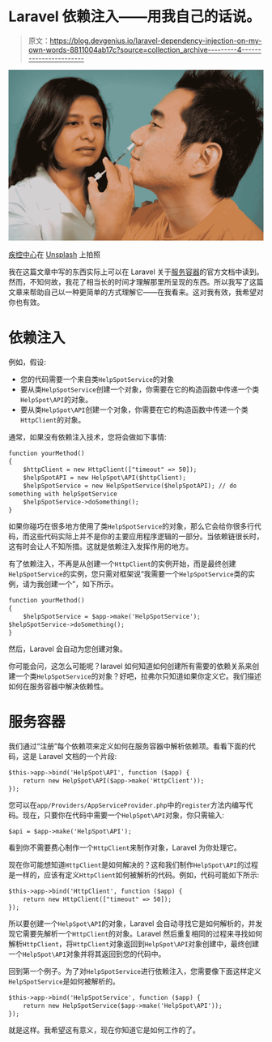 # Laravel 依赖注入——用我自己的话说。

> 原文：<https://blog.devgenius.io/laravel-dependency-injection-on-my-own-words-8811004ab17c?source=collection_archive---------4----------------------->

![](img/d126e80e0c8b386828fff5db3d56c7c4.png)

[疾控中心](https://unsplash.com/@cdc?utm_source=unsplash&utm_medium=referral&utm_content=creditCopyText)在 [Unsplash](/s/photos/injection?utm_source=unsplash&utm_medium=referral&utm_content=creditCopyText) 上拍照

我在这篇文章中写的东西实际上可以在 Laravel 关于[服务容器](https://laravel.com/docs/7.x/container)的官方文档中读到。然而，不知何故，我花了相当长的时间才理解那里所呈现的东西。所以我写了这篇文章来帮助自己以一种更简单的方式理解它——在我看来。这对我有效，我希望对你也有效。

# 依赖注入

例如，假设:

*   您的代码需要一个来自类`HelpSpotService`的对象
*   要从类`HelpSpotService`创建一个对象，你需要在它的构造函数中传递一个类`HelpSpot\API`的对象。
*   要从类`HelpSpot\API`创建一个对象，你需要在它的构造函数中传递一个类`HttpClient`的对象。

通常，如果没有依赖注入技术，您将会做如下事情:

```
function yourMethod()
{
    $httpClient = new HttpClient(["timeout" => 50]);
    $helpSpotAPI = new HelpSpot\API($httpClient);
    $helpSpotService = new HelpSpotService($helpSpotAPI); // do something with helpSpotService
    $helpSpotService->doSomething();
}
```

如果你碰巧在很多地方使用了类`HelpSpotService`的对象，那么它会给你很多行代码，而这些代码实际上并不是你的主要应用程序逻辑的一部分。当依赖链很长时，这有时会让人不知所措。这就是依赖注入发挥作用的地方。

有了依赖注入，不再是从创建一个`HttpClient`的实例开始，而是最终创建`HelpSpotService`的实例，您只需对框架说“我需要一个`HelpSpotService`类的实例，请为我创建一个”，如下所示。

```
function yourMethod()
{
    $helpSpotService = $app->make('HelpSpotService'); $helpSpotService->doSomething();
}
```

然后，Laravel 会自动为您创建对象。

你可能会问，这怎么可能呢？laravel 如何知道如何创建所有需要的依赖关系来创建一个类`HelpSpotService`的对象？好吧，拉弗尔只知道如果你定义它。我们描述如何在服务容器中解决依赖性。

# 服务容器

我们通过“注册”每个依赖项来定义如何在服务容器中解析依赖项。看看下面的代码，这是 Laravel 文档的一个片段:

```
$this->app->bind('HelpSpot\API', function ($app) {
    return new HelpSpot\API($app->make('HttpClient'));
});
```

您可以在`app/Providers/AppServiceProvider.php`中的`register`方法内编写代码。现在，只要你在代码中需要一个`HelpSpot\API`对象，你只需输入:

```
$api = $app->make('HelpSpot\API');
```

看到你不需要费心制作一个`HttpClient`来制作对象，Laravel 为你处理它。

现在你可能想知道`HttpClient`是如何解决的？这和我们制作`HelpSpot\API`的过程是一样的，应该有定义`HttpClient`如何被解析的代码。例如，代码可能如下所示:

```
$this->app->bind('HttpClient', function ($app) {
    return new HttpClient(["timeout" => 50]);
});
```

所以要创建一个`HelpSpot\API`的对象，Laravel 会自动寻找它是如何解析的，并发现它需要先解析一个`HttpClient`的对象。Laravel 然后重复相同的过程来寻找如何解析`HttpClient`，将`HttpClient`对象返回到`HelpSpot\API`对象创建中，最终创建一个`HelpSpot\API`对象并将其返回到您的代码中。

回到第一个例子。为了对`HelpSpotService`进行依赖注入，您需要像下面这样定义`HelpSpotService`是如何被解析的。

```
$this->app->bind('HelpSpotService', function ($app) {
    return new HelpSpotService($app->make('HelpSpot\API'));
});
```

就是这样。我希望这有意义，现在你知道它是如何工作的了。